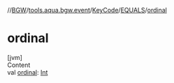 //[BGW](../../../../index.md)/[tools.aqua.bgw.event](../../index.md)/[KeyCode](../index.md)/[EQUALS](index.md)/[ordinal](ordinal.md)



# ordinal  
[jvm]  
Content  
val [ordinal](ordinal.md): [Int](https://kotlinlang.org/api/latest/jvm/stdlib/kotlin/-int/index.html)  



